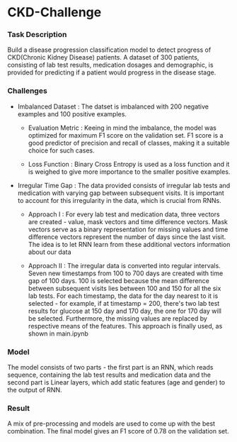# CKD-Challenge

### Task Description
Build a disease progression classification model to detect progress of CKD(Chronic Kidney Disease) patients. A dataset of 300 patients, consisting of lab test results, medication dosages and demographic, is provided for predicting if a patient would progress in the disease stage.

### Challenges

- Imbalanced Dataset : The datset is imbalanced with 200 negative examples and 100 positive examples.

  - Evaluation Metric : Keeing in mind the imbalance, the model was optimized for maximum F1 score on the validation set. F1 score is a good predictor of precision and recall of classes, making it a suitable choice for such cases.
  
  - Loss Function : Binary Cross Entropy is used as a loss function and it is weighed to give more importance to the smaller positive examples.
  
- Irregular Time Gap : The data provided consists of irregular lab tests and medication with varying gap between subsequent visits. It is important to account for this irregularity in the data, which is crucial from RNNs.

  - Approach I : For every lab test and medication data, three vectors are created - value, mask vectors and time difference vectors. Mask vectors serve as a binary representation for missing values and time difference vectors represent the number of days since the last visit. The idea is to let RNN learn from these additional vectors information about our data
  
  - Approach II : The irregular data is converted into regular intervals. Seven new timestamps from 100 to 700 days are created with time gap of 100 days. 100 is selected because the mean difference between subsequent visits lies between 100 and 150 for all the six lab tests. For each timestamp, the data for the day nearest to it is selected - for example, if at timestamp = 200, there's two lab test results for glucose at 150 day and 170 day, the one for 170 day will be selected. Furthermore, the missing values are replaced by respective means of the features. This approach is finally used, as shown in main.ipynb
  
### Model

The model consists of two parts -  the first part is an RNN, which reads sequence, containing the lab test results and medication data and the second part is Linear layers, which add static features (age and gender) to the output of RNN. 
 
### Result

 A mix of pre-processing and models are used to come up with the best combination. The final model gives an F1 score of 0.78 on the validation set.
 
